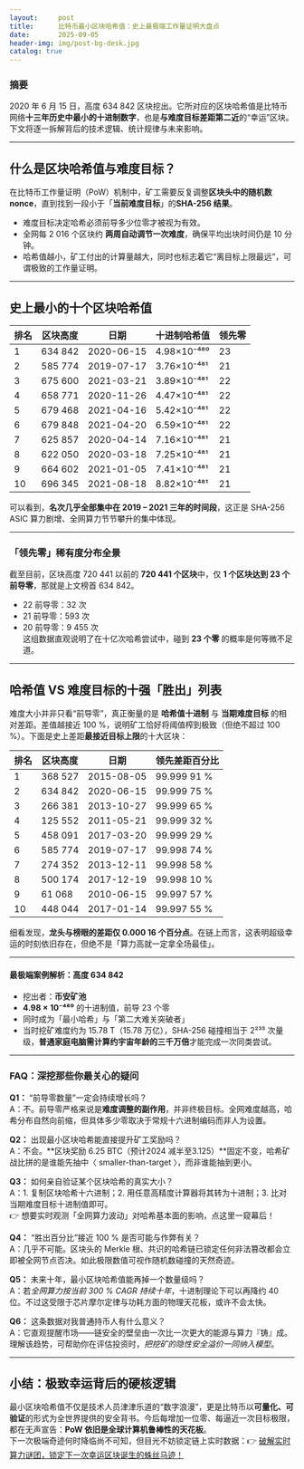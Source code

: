 ```yaml
---
layout:     post
title:      比特币最小区块哈希值：史上最极端工作量证明大盘点
date:       2025-09-05
header-img: img/post-bg-desk.jpg
catalog: true
---
```


### 摘要  
2020 年 6 月 15 日，高度 634 842 区块挖出。它所对应的区块哈希值是比特币网络**十三年历史中最小的十进制数字**，也是**与难度目标差距第二近**的“幸运”区块。下文将逐一拆解背后的技术逻辑、统计规律与未来影响。

---

## 什么是区块哈希值与难度目标？
在比特币工作量证明（PoW）机制中，矿工需要反复调整**区块头中的随机数nonce**，直到找到一段小于「**当前难度目标**」的**SHA-256 结果**。  
- 难度目标决定哈希必须前导多少位零才被视为有效。  
- 全网每 2 016 个区块约 **两周自动调节一次难度**，确保平均出块时间仍是 10 分钟。  
- 哈希值越小，矿工付出的计算量越大，同时也标志着它“离目标上限最远”，可谓极致的工作量证明。

---

## 史上最小的十个区块哈希值

| 排名 | 区块高度 | 日期 | 十进制哈希值 | 领先零 |
| --- | --- | --- | --- | --- |
| 1 | 634 842 | 2020-06-15 | 4.98×10⁻⁴⁸⁰ | 23 |
| 2 | 585 774 | 2019-07-17 | 3.76×10⁻⁴⁸¹ | 21 |
| 3 | 675 600 | 2021-03-21 | 3.89×10⁻⁴⁸¹ | 22 |
| 4 | 658 771 | 2020-11-26 | 4.47×10⁻⁴⁸¹ | 22 |
| 5 | 679 468 | 2021-04-16 | 5.42×10⁻⁴⁸¹ | 22 |
| 6 | 679 848 | 2021-04-20 | 6.59×10⁻⁴⁸¹ | 22 |
| 7 | 625 857 | 2020-04-14 | 7.16×10⁻⁴⁸¹ | 21 |
| 8 | 622 050 | 2020-03-18 | 7.25×10⁻⁴⁸¹ | 21 |
| 9 | 664 602 | 2021-01-05 | 7.41×10⁻⁴⁸¹ | 21 |
| 10 | 696 345 | 2021-08-18 | 8.82×10⁻⁴⁸¹ | 21 |

可以看到，**名次几乎全部集中在 2019 – 2021 三年的时间段**，这正是 SHA-256 ASIC 算力剧增、全网算力节节攀升的集中体现。

---

### 「领先零」稀有度分布全景

截至目前，区块高度 720 441 以前的 **720 441 个区块**中，仅 **1 个区块达到 23 个前导零**，那就是上文榜首 634 842。  
- 22 前导零：32 次  
- 21 前导零：593 次  
- 20 前导零：9 455 次  
这组数据直观说明了在十亿次哈希尝试中，碰到 **23 个零** 的概率是何等微不足道。

---

## 哈希值 VS 难度目标的十强「胜出」列表

难度大小并非只看“前导零”，真正衡量的是 **哈希值十进制** 与 **当期难度目标** 的相对差距。差值越接近 100 %，说明矿工恰好将阈值榨到极致（但绝不超过 100 %）。下面是史上差距**最接近目标上限**的十大区块：

| 排名 | 区块高度 | 日期 | 领先差距百分比 |
| --- | --- | --- | --- |
| 1 | 368 527 | 2015-08-05 | 99.999 91 % |
| 2 | 634 842 | 2020-06-15 | 99.999 75 % |
| 3 | 266 381 | 2013-10-27 | 99.999 65 % |
| 4 | 125 552 | 2011-05-21 | 99.999 32 % |
| 5 | 458 091 | 2017-03-20 | 99.999 29 % |
| 6 | 585 774 | 2019-07-17 | 99.998 74 % |
| 7 | 274 352 | 2013-12-11 | 99.998 58 % |
| 8 | 500 174 | 2017-12-19 | 99.998 10 % |
| 9 | 61 068 | 2010-06-15 | 99.997 57 % |
| 10 | 448 044 | 2017-01-14 | 99.997 55 % |

细看发现，**龙头与榜眼的差距仅 0.000 16 个百分点**。在链上而言，这表明超级幸运的时刻依旧存在，但绝不是「算力高就一定拿全场最佳」。

---

#### 最极端案例解析：高度 634 842
- 挖出者：**币安矿池**  
- **4.98 × 10⁻⁴⁸⁰** 的十进制值，前导 23 个零  
- 同时成为「最小哈希」与「第二大难关突破者」  
- 当时挖矿难度约为 15.78 T（15.78 万亿），SHA-256 碰撞相当于 2²³⁵ 次量级，**普通家庭电脑需计算约宇宙年龄的三千万倍**才能完成一次同类尝试。  

---

### FAQ：深挖那些你最关心的疑问

**Q1：** “前导零数量”一定会持续增长吗？  
A：不。前导零严格来说是**难度调整的副作用**，并非终极目标。全网难度越高，哈希分布自然向前缩，但具体多少零取决于常规十六进制编码而非人为设置。

**Q2：** 出现最小区块哈希能直接提升矿工奖励吗？  
A：不会。**区块奖励 6.25 BTC（预计2024 减半至3.125）**固定不变，哈希矿战比拼的是谁能先抽中〈 smaller-than-target 〉，而非谁能抽到更小。

**Q3：** 如何亲自验证某个区块哈希的真实大小？  
A：1. 复制区块哈希十六进制；2. 用任意高精度计算器将其转为十进制；3. 比对当期难度目标十进制值即可。  
👉 想要实时观测「全网算力波动」对哈希基本面的影响，点这里一窥幕后！  

**Q4：** “胜出百分比”接近 100 % 是否可能与作弊有关？  
A：几乎不可能。区块头的 Merkle 根、共识的哈希链已锁定任何非法篡改都会立即被全网节点否决。如此极限数值可视作随机数碰撞的天然奇迹。

**Q5：** 未来十年，最小区块哈希值能再掉一个数量级吗？  
A：若*全网算力按当前 300 % CAGR 持续十年*，十进制理论下可以再降约 40 位。不过这受限于芯片摩尔定律与功耗方面的物理天花板，或许不会太快。

**Q6：** 这条数据对我普通持币人有什么意义？  
A：它直观提醒市场——链安全的壁垒由一次比一次更大的能源与算力『铸』成。理解该趋势，可帮助你在评估投资时，*把挖矿的隐性安全溢价一同纳入模型*。

---

## 小结：极致幸运背后的硬核逻辑  
最小区块哈希值不仅是技术人员津津乐道的“数字浪漫”，更是比特币以**可量化、可验证**的形式为全世界提供的安全背书。今后每增加一位零、每逼近一次目标极限，都在无声宣告：**PoW 依旧是全球计算机鲁棒性的天花板**。  
下一次极端奇迹何时降临尚不可知，但目光不妨锁定链上实时数据：👉 [破解实时算力谜团，锁定下一次幸运区块诞生的蛛丝马迹！](https://okxdog.com/)